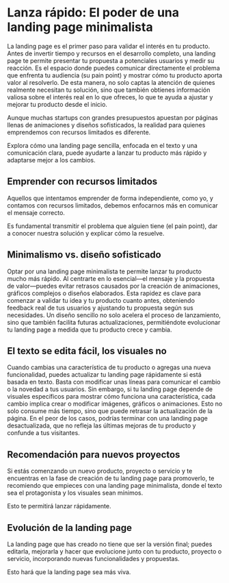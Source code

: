 # Lanza rápido: El poder de una landing page minimalista

La landing page es el primer paso para validar el interés en tu producto. Antes de invertir tiempo y recursos en el desarrollo completo, una landing page te permite presentar tu propuesta a potenciales usuarios y medir su reacción. Es el espacio donde puedes comunicar directamente el problema que enfrenta tu audiencia (su pain point) y mostrar cómo tu producto aporta valor al resolverlo. De esta manera, no solo captas la atención de quienes realmente necesitan tu solución, sino que también obtienes información valiosa sobre el interés real en lo que ofreces, lo que te ayuda a ajustar y mejorar tu producto desde el inicio.

Aunque muchas startups con grandes presupuestos apuestan por páginas llenas de animaciones y diseños sofisticados, la realidad para quienes emprendemos con recursos limitados es diferente.

Explora cómo una landing page sencilla, enfocada en el texto y una comunicación clara, puede ayudarte a lanzar tu producto más rápido y adaptarse mejor a los cambios.

## Emprender con recursos limitados

Aquellos que intentamos emprender de forma independiente, como yo, y contamos con recursos limitados, debemos enfocarnos más en comunicar el mensaje correcto.

Es fundamental transmitir el problema que alguien tiene (el pain point), dar a conocer nuestra solución y explicar cómo la resuelve.

## Minimalismo vs. diseño sofisticado

Optar por una landing page minimalista te permite lanzar tu producto mucho más rápido. Al centrarte en lo esencial—el mensaje y la propuesta de valor—puedes evitar retrasos causados por la creación de animaciones, gráficos complejos o diseños elaborados. Esta rapidez es clave para comenzar a validar tu idea y tu producto cuanto antes, obteniendo feedback real de tus usuarios y ajustando tu propuesta según sus necesidades. Un diseño sencillo no solo acelera el proceso de lanzamiento, sino que también facilita futuras actualizaciones, permitiéndote evolucionar tu landing page a medida que tu producto crece y cambia.

## El texto se edita fácil, los visuales no

Cuando cambias una característica de tu producto o agregas una nueva funcionalidad, puedes actualizar tu landing page rápidamente si está basada en texto. Basta con modificar unas líneas para comunicar el cambio o la novedad a tus usuarios. Sin embargo, si tu landing page depende de visuales específicos para mostrar cómo funciona una característica, cada cambio implica crear o modificar imágenes, gráficos o animaciones. Esto no solo consume más tiempo, sino que puede retrasar la actualización de la página. En el peor de los casos, podrías terminar con una landing page desactualizada, que no refleja las últimas mejoras de tu producto y confunde a tus visitantes.

## Recomendación para nuevos proyectos

Si estás comenzando un nuevo producto, proyecto o servicio y te encuentras en la fase de creación de tu landing page para promoverlo, te recomiendo que empieces con una landing page minimalista, donde el texto sea el protagonista y los visuales sean mínimos.

Esto te permitirá lanzar rápidamente.

## Evolución de la landing page

La landing page que has creado no tiene que ser la versión final; puedes editarla, mejorarla y hacer que evolucione junto con tu producto, proyecto o servicio, incorporando nuevas funcionalidades y propuestas.

Esto hará que la landing page sea más viva.
